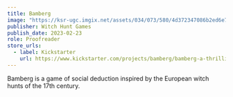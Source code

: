 ```yaml
---
title: Bamberg
image: "https://ksr-ugc.imgix.net/assets/034/073/580/4d372347086b2ed6e709271d43bb91a9_original.png?ixlib=rb-4.1.0&crop=faces&w=1552&h=873&fit=crop&v=1625157231&auto=format&frame=1&q=92&s=d1eb3fed8d4871a1d844887a588c853e"
publisher: Witch Hunt Games
publish_date: 2023-02-23
role: Proofreader
store_urls:
  - label: Kickstarter
    url: https://www.kickstarter.com/projects/bamberg/bamberg-a-thrilling-game-of-social-deduction
---
```


Bamberg is a game of social deduction inspired by the European witch hunts of the 17th century.